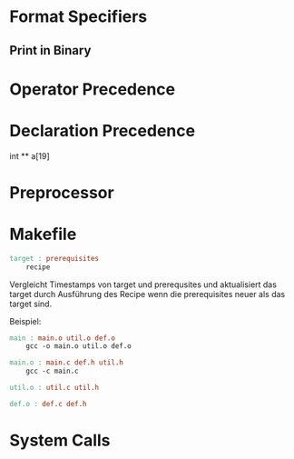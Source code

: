 # Format Specifiers
## Print in Binary
# Operator Precedence
# Declaration Precedence 
int ** a[19]
# Preprocessor
# Makefile
```Makefile
target : prerequisites
    recipe
```
Vergleicht Timestamps von target und prerequsites und aktualisiert das target durch Ausführung des Recipe wenn die prerequisites neuer als das target sind.

Beispiel:
```Makefile
main : main.o util.o def.o
    gcc -o main.o util.o def.o

main.o : main.c def.h util.h
    gcc -c main.c

util.o : util.c util.h

def.o : def.c def.h
```
# System Calls